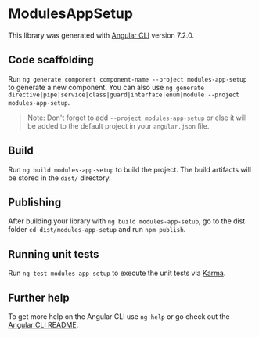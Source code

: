 # ModulesAppSetup

This library was generated with [Angular CLI](https://github.com/angular/angular-cli) version 7.2.0.

## Code scaffolding

Run `ng generate component component-name --project modules-app-setup` to generate a new component. You can also use `ng generate directive|pipe|service|class|guard|interface|enum|module --project modules-app-setup`.

> Note: Don't forget to add `--project modules-app-setup` or else it will be added to the default project in your `angular.json` file.

## Build

Run `ng build modules-app-setup` to build the project. The build artifacts will be stored in the `dist/` directory.

## Publishing

After building your library with `ng build modules-app-setup`, go to the dist folder `cd dist/modules-app-setup` and run `npm publish`.

## Running unit tests

Run `ng test modules-app-setup` to execute the unit tests via [Karma](https://karma-runner.github.io).

## Further help

To get more help on the Angular CLI use `ng help` or go check out the [Angular CLI README](https://github.com/angular/angular-cli/blob/master/README.md).
